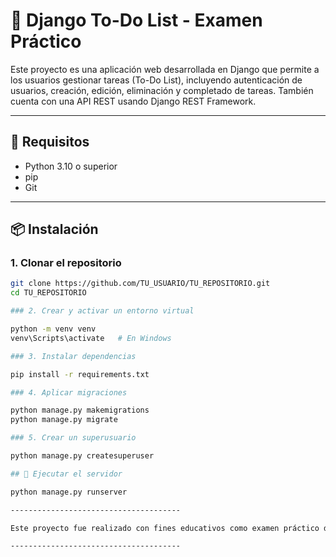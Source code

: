 # 📝 Django To-Do List - Examen Práctico

Este proyecto es una aplicación web desarrollada en Django que permite a los usuarios gestionar tareas (To-Do List), incluyendo autenticación de usuarios, creación, edición, eliminación y completado de tareas. También cuenta con una API REST usando Django REST Framework.

---

## 🚀 Requisitos

- Python 3.10 o superior
- pip
- Git

---

## 📦 Instalación

### 1. Clonar el repositorio

```bash
git clone https://github.com/TU_USUARIO/TU_REPOSITORIO.git
cd TU_REPOSITORIO

### 2. Crear y activar un entorno virtual

python -m venv venv
venv\Scripts\activate   # En Windows

### 3. Instalar dependencias

pip install -r requirements.txt

### 4. Aplicar migraciones

python manage.py makemigrations
python manage.py migrate

### 5. Crear un superusuario

python manage.py createsuperuser

## 🧪 Ejecutar el servidor

python manage.py runserver

--------------------------------------

Este proyecto fue realizado con fines educativos como examen práctico de Django.

--------------------------------------